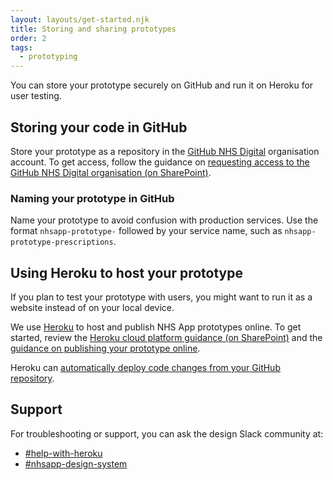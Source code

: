 ```yaml
---
layout: layouts/get-started.njk
title: Storing and sharing prototypes
order: 2
tags:
  - prototyping
---
```


You can store your prototype securely on GitHub and run it on Heroku for user testing.

## Storing your code in GitHub

Store your prototype as a repository in the [GitHub NHS Digital](https://github.com/NHSDigital) organisation account. To get access, follow the guidance on [requesting access to the GitHub NHS Digital organisation (on SharePoint)](https://nhs.sharepoint.com/:u:/r/sites/X26_EngineeringCOE/SitePages/GitHub-User---how-to-request-access.aspx?csf=1&web=1&e=7WzUKB).

### Naming your prototype in GitHub

Name your prototype to avoid confusion with production services. Use the format `nhsapp-prototype-` followed by your service name, such as `nhsapp-prototype-prescriptions`.

## Using Heroku to host your prototype

If you plan to test your prototype with users, you might want to run it as a website instead of on your local device.

We use [Heroku](https://www.heroku.com/) to host and publish NHS App prototypes online. To get started, review the [Heroku cloud platform guidance (on SharePoint)](https://nhs.sharepoint.com/:u:/r/sites/X26_URPG/SitePages/tools/Heroku-cloud-platform.aspx?csf=1&web=1&e=geWbJC) and the [guidance on publishing your prototype online](https://prototype-kit.service-manual.nhs.uk/how-tos/publish-your-prototype-online).

Heroku can [automatically deploy code changes from your GitHub repository](https://devcenter.heroku.com/articles/github-integration#:~:text=specified%20GitHub%20repo.-,Enabling%20GitHub%20Integration,to%20configure%20automatic%20GitHub%20deploys.).

## Support

For troubleshooting or support, you can ask the design Slack community at:

- [#help-with-heroku](https://nhsdigitalcorporate.enterprise.slack.com/archives/C089RQPDZ9V)
- [#nhsapp-design-system](https://nhsdigitalcorporate.enterprise.slack.com/archives/C06GY1LRP19)
